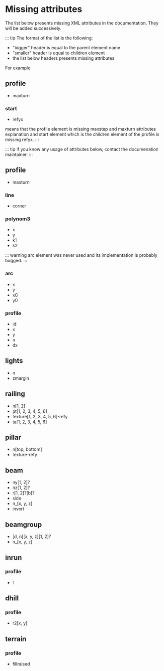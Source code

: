 # Missing attributes

The list below presents missing XML attributes in the documentation. They will be added successively.

::: tip
The format of the list is the following:

* "bigger" header is equal to the parent element name
* "smaller" header is equal to children element
* the list below headers presents missing attributes

For example

## profile

* maxturn

### start

* refyx

means that the profile element is missing maxstep and maxturn attributes explanation and start element which is the children element of the profile is missing refyx.
:::

::: tip
If you know any usage of attributes below, contact the documenation maintainer.
:::

## profile

* maxturn

### line

* corner

### polynom3

* x
* y
* k1
* k2

::: warning
arc element was never used and its implementation is probably bugged.
:::

### arc

* x
* y
* x0
* y0

### profile

* id
* x
* y
* n
* dx

## lights

* n
* zmargin

## railing

* n[1, 2]
* pt[1, 2, 3, 4, 5, 6]
* texture[1, 2, 3, 4, 5, 6]-refy
* ta[1, 2, 3, 4, 5, 6]

## pillar

* n[top, bottom]
* texture-refy

## beam

* ny[1, 2]?
* nz[1, 2]?
* r[1, 2]?[b]?
* side
* n_[x, y, z]
* invert

## beamgroup

* [d, n][x, y, z][1, 2]?
* n_[x, y, z]

## inrun

### profile

* t

## dhill

### profile

* r2[x, y]

## terrain

### profile

* fillraised
